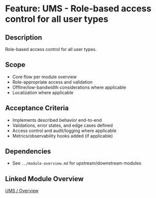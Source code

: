 # Feature: UMS - Role-based access control for all user types

## Description
Role-based access control for all user types.

## Scope
- Core flow per module overview
- Role-appropriate access and validation
- Offline/low-bandwidth considerations where applicable
- Localization where applicable

## Acceptance Criteria
- Implements described behavior end-to-end
- Validations, error states, and edge cases defined
- Access control and audit/logging where applicable
- Metrics/observability hooks added (if applicable)

## Dependencies
- See `../module-overview.md` for upstream/downstream modules

## Linked Module Overview
[UMS / Overview](../module-overview.md)

